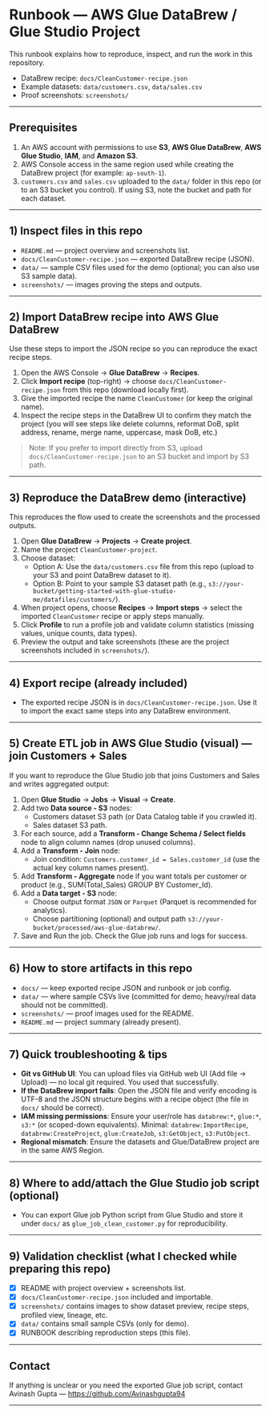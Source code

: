 # Runbook — AWS Glue DataBrew / Glue Studio Project

This runbook explains how to reproduce, inspect, and run the work in this repository.

- DataBrew recipe: `docs/CleanCustomer-recipe.json`  
- Example datasets: `data/customers.csv`, `data/sales.csv`  
- Proof screenshots: `screenshots/`

---

## Prerequisites
1. An AWS account with permissions to use **S3**, **AWS Glue DataBrew**, **AWS Glue Studio**, **IAM**, and **Amazon S3**.
2. AWS Console access in the same region used while creating the DataBrew project (for example: `ap-south-1`).
3. `customers.csv` and `sales.csv` uploaded to the `data/` folder in this repo (or to an S3 bucket you control). If using S3, note the bucket and path for each dataset.

---

## 1) Inspect files in this repo
- `README.md` — project overview and screenshots list.  
- `docs/CleanCustomer-recipe.json` — exported DataBrew recipe (JSON).  
- `data/` — sample CSV files used for the demo (optional; you can also use S3 sample data).  
- `screenshots/` — images proving the steps and outputs.

---

## 2) Import DataBrew recipe into AWS Glue DataBrew
Use these steps to import the JSON recipe so you can reproduce the exact recipe steps.

1. Open the AWS Console → **Glue DataBrew** → **Recipes**.
2. Click **Import recipe** (top-right) → choose `docs/CleanCustomer-recipe.json` from this repo (download locally first).
3. Give the imported recipe the name `CleanCustomer` (or keep the original name).
4. Inspect the recipe steps in the DataBrew UI to confirm they match the project (you will see steps like delete columns, reformat DoB, split address, rename, merge name, uppercase, mask DoB, etc.)

> Note: If you prefer to import directly from S3, upload `docs/CleanCustomer-recipe.json` to an S3 bucket and import by S3 path.

---

## 3) Reproduce the DataBrew demo (interactive)
This reproduces the flow used to create the screenshots and the processed outputs.

1. Open **Glue DataBrew** → **Projects** → **Create project**.
2. Name the project `CleanCustomer-project`.
3. Choose dataset:
   - Option A: Use the `data/customers.csv` file from this repo (upload to your S3 and point DataBrew dataset to it).
   - Option B: Point to your sample S3 dataset path (e.g., `s3://your-bucket/getting-started-with-glue-studio-me/datafiles/customers/`).
4. When project opens, choose **Recipes** → **Import steps** → select the imported `CleanCustomer` recipe or apply steps manually.
5. Click **Profile** to run a profile job and validate column statistics (missing values, unique counts, data types).
6. Preview the output and take screenshots (these are the project screenshots included in `screenshots/`).

---

## 4) Export recipe (already included)
- The exported recipe JSON is in `docs/CleanCustomer-recipe.json`. Use it to import the exact same steps into any DataBrew environment.

---

## 5) Create ETL job in AWS Glue Studio (visual) — join Customers + Sales
If you want to reproduce the Glue Studio job that joins Customers and Sales and writes aggregated output:

1. Open **Glue Studio** → **Jobs** → **Visual** → **Create**.
2. Add two **Data source - S3** nodes:
   - Customers dataset S3 path (or Data Catalog table if you crawled it).
   - Sales dataset S3 path.
3. For each source, add a **Transform - Change Schema / Select fields** node to align column names (drop unused columns).
4. Add a **Transform - Join** node:
   - Join condition: `Customers.customer_id = Sales.customer_id` (use the actual key column names present).
5. Add **Transform - Aggregate** node if you want totals per customer or product (e.g., SUM(Total_Sales) GROUP BY Customer_Id).
6. Add a **Data target - S3** node:
   - Choose output format `JSON` or `Parquet` (Parquet is recommended for analytics).
   - Choose partitioning (optional) and output path `s3://your-bucket/processed/aws-glue-databrew/`.
7. Save and Run the job. Check the Glue job runs and logs for success.

---

## 6) How to store artifacts in this repo
- `docs/` — keep exported recipe JSON and runbook or job config.
- `data/` — where sample CSVs live (committed for demo; heavy/real data should not be committed).
- `screenshots/` — proof images used for the README.
- `README.md` — project summary (already present).

---

## 7) Quick troubleshooting & tips
- **Git vs GitHub UI**: You can upload files via GitHub web UI (Add file → Upload) — no local git required. You used that successfully.
- **If the DataBrew import fails**: Open the JSON file and verify encoding is UTF-8 and the JSON structure begins with a recipe object (the file in `docs/` should be correct).
- **IAM missing permissions**: Ensure your user/role has `databrew:*`, `glue:*`, `s3:*` (or scoped-down equivalents). Minimal: `databrew:ImportRecipe`, `databrew:CreateProject`, `glue:CreateJob`, `s3:GetObject`, `s3:PutObject`.
- **Regional mismatch**: Ensure the datasets and Glue/DataBrew project are in the same AWS Region.

---

## 8) Where to add/attach the Glue Studio job script (optional)
- You can export Glue job Python script from Glue Studio and store it under `docs/` as `glue_job_clean_customer.py` for reproducibility.

---

## 9) Validation checklist (what I checked while preparing this repo)
- [x] README with project overview + screenshots list.
- [x] `docs/CleanCustomer-recipe.json` included and importable.
- [x] `screenshots/` contains images to show dataset preview, recipe steps, profiled view, lineage, etc.
- [x] `data/` contains small sample CSVs (only for demo).
- [x] RUNBOOK describing reproduction steps (this file).

---

## Contact
If anything is unclear or you need the exported Glue job script, contact Avinash Gupta — https://github.com/Avinashgupta94

---
